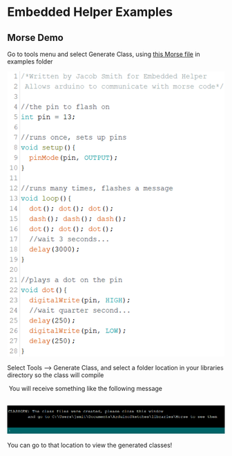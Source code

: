 # Embedded Helper Examples

## Morse Demo

  Go to tools menu and select Generate Class, using [this Morse file](https://github.com/jsmith2021Brandeis/EmbeddedHelperBetaTest/blob/master/examples/Morse/Morse.ino) in examples folder

![Image of Morse Example file](images/Morse.PNG)

Select Tools --> Generate Class, and select a folder location in your libraries directory so the class will compile

​	You will receive something like the following message

​	![Output of Morse example](images/MorseOutput.PNG)

You can go to that location to view the generated classes!
